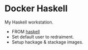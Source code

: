 Docker Haskell
====

My Haskell workstation.

* FROM [haskell](https://hub.docker.com/_/haskell)
* Set default user to redraiment.
* Setup hackage & stackage images.
